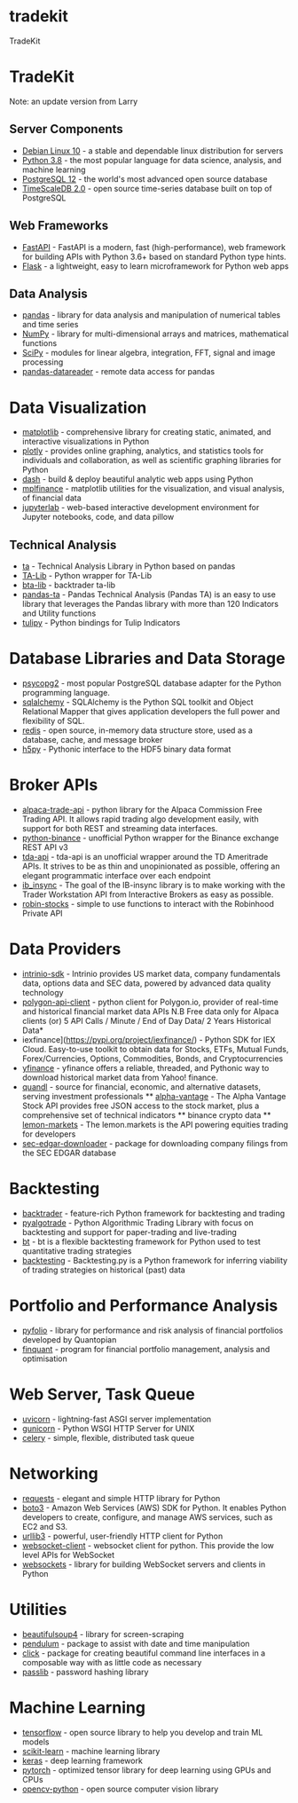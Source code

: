 # tradekit
TradeKit
# TradeKit

Note: an update version from Larry

## Server Components

* [Debian Linux 10](https://www.debian.org/) - a stable and dependable linux distribution for servers
* [Python 3.8](https://www.python.org/) - the most popular language for data science, analysis, and machine learning
* [PostgreSQL 12](https://www.postgresql.org/) - the world's most advanced open source database
* [TimeScaleDB 2.0](https://www.timescale.com/) - open source time-series database built on top of PostgreSQL

## Web Frameworks

* [FastAPI](https://fastapi.tiangolo.com/) - FastAPI is a modern, fast (high-performance), web framework for building APIs with Python 3.6+ based on standard Python type hints.
* [Flask](https://flask.palletsprojects.com/) - a lightweight, easy to learn microframework for Python web apps

## Data Analysis

* [pandas](https://pandas.pydata.org/) - library for data analysis and manipulation of numerical tables and time series
* [NumPy](https://numpy.org/) - library for multi-dimensional arrays and matrices, mathematical functions
* [SciPy](https://www.scipy.org/) - modules for linear algebra, integration, FFT, signal and image processing
* [pandas-datareader](https://pandas-datareader.readthedocs.io/) - remote data access for pandas

# Data Visualization

* [matplotlib](https://matplotlib.org/) - comprehensive library for creating static, animated, and interactive visualizations in Python
* [plotly](https://pypi.org/project/plotly/) - provides online graphing, analytics, and statistics tools for individuals and collaboration, as well as scientific graphing libraries for Python
* [dash](https://plotly.com/dash/) - build & deploy beautiful analytic web apps using Python
* [mplfinance](https://github.com/matplotlib/mplfinance) - matplotlib utilities for the visualization, and visual analysis, of financial data
* [jupyterlab](https://jupyterlab.readthedocs.io/) - web-based interactive development environment for Jupyter notebooks, code, and data
pillow

## Technical Analysis

* [ta](https://technical-analysis-library-in-python.readthedocs.io/) - Technical Analysis Library in Python based on pandas
* [TA-Lib](https://mrjbq7.github.io/ta-lib/) - Python wrapper for TA-Lib
* [bta-lib](https://btalib.backtrader.com/) - backtrader ta-lib
* [pandas-ta](https://github.com/twopirllc/pandas-ta) - Pandas Technical Analysis (Pandas TA) is an easy to use library that leverages the Pandas library with more than 120 Indicators and Utility functions
* [tulipy](https://github.com/cirla/tulipy) - Python bindings for Tulip Indicators

# Database Libraries and Data Storage

* [psycopg2](https://pypi.org/project/psycopg2/) - most popular PostgreSQL database adapter for the Python programming language.
* [sqlalchemy](https://www.sqlalchemy.org/) - SQLAlchemy is the Python SQL toolkit and Object Relational Mapper that gives application developers the full power and flexibility of SQL.
* [redis](https://redis.io/) - open source, in-memory data structure store, used as a database, cache, and message broker
* [h5py](https://www.h5py.org/) - Pythonic interface to the HDF5 binary data format

# Broker APIs

* [alpaca-trade-api](https://github.com/alpacahq/alpaca-trade-api-python) - python library for the Alpaca Commission Free Trading API. It allows rapid trading algo development easily, with support for both REST and streaming data interfaces.
* [python-binance](https://python-binance.readthedocs.io/) - unofficial Python wrapper for the Binance exchange REST API v3
* [tda-api](https://github.com/alexgolec/tda-api) - tda-api is an unofficial wrapper around the TD Ameritrade APIs. It strives to be as thin and unopinionated as possible, offering an elegant programmatic interface over each endpoint
* [ib_insync](https://github.com/erdewit/ib_insync) - The goal of the IB-insync library is to make working with the Trader Workstation API from Interactive Brokers as easy as possible.
* [robin-stocks](https://robin-stocks.readthedocs.io/) - simple to use functions to interact with the Robinhood Private API

# Data Providers

* [intrinio-sdk](https://docs.intrinio.com/documentation/python) - Intrinio provides US market data, company fundamentals data, options data and SEC data, powered by advanced data quality technology
* [polygon-api-client](https://pypi.org/project/polygon-api-client/) - python client for Polygon.io, provider of real-time and historical financial market data APIs N.B Free data only for Alpaca clients (or) 5 API Calls / Minute / End of Day Data/ 2 Years Historical Data* 
* iexfinance](https://pypi.org/project/iexfinance/) - Python SDK for IEX Cloud. Easy-to-use toolkit to obtain data for Stocks, ETFs, Mutual Funds, Forex/Currencies, Options, Commodities, Bonds, and Cryptocurrencies
* [yfinance](https://pypi.org/project/yfinance/) - yfinance offers a reliable, threaded, and Pythonic way to download historical market data from Yahoo! finance.
* [quandl](https://www.quandl.com/tools/python) - source for financial, economic, and alternative datasets, serving investment professionals
** [alpha-vantage](https://alpha-vantage.readthedocs.io/) - The Alpha Vantage Stock API provides free JSON access to the stock market, plus a comprehensive set of technical indicators
** binance crypto data
** [lemon-markets](https://documentaion.lemon.markets/) - The lemon.markets is the API powering equities trading for developers
* [sec-edgar-downloader](https://sec-edgar-downloader.readthedocs.io/en/latest/) - package for downloading company filings from the SEC EDGAR database


# Backtesting

* [backtrader](https://www.backtrader.com/) - feature-rich Python framework for backtesting and trading
* [pyalgotrade](https://gbeced.github.io/pyalgotrade/) - Python Algorithmic Trading Library with focus on backtesting and support for paper-trading and live-trading
* [bt](https://pmorissette.github.io/bt/) - bt is a flexible backtesting framework for Python used to test quantitative trading strategies
* [backtesting](https://kernc.github.io/backtesting.py/) - Backtesting.py is a Python framework for inferring viability of trading strategies on historical (past) data

# Portfolio and Performance Analysis

* [pyfolio](https://github.com/quantopian/pyfolio) - library for performance and risk analysis of financial portfolios developed by Quantopian
* [finquant](https://finquant.readthedocs.io/) - program for financial portfolio management, analysis and optimisation

# Web Server, Task Queue

* [uvicorn](https://www.uvicorn.org/) - lightning-fast ASGI server implementation
* [gunicorn](https://gunicorn.org/) - Python WSGI HTTP Server for UNIX
* [celery](https://docs.celeryproject.org/) - simple, flexible, distributed task queue

# Networking

* [requests](https://requests.readthedocs.io/) - elegant and simple HTTP library for Python
* [boto3](https://boto3.amazonaws.com/v1/documentation/api/latest/index.html) - Amazon Web Services (AWS) SDK for Python. It enables Python developers to create, configure, and manage AWS services, such as EC2 and S3.
* [urllib3](https://urllib3.readthedocs.io/en/latest/) - powerful, user-friendly HTTP client for Python
* [websocket-client](https://pypi.org/project/websocket_client/) - websocket client for python. This provide the low level APIs for WebSocket
* [websockets](https://websockets.readthedocs.io/en/stable/intro.html) - library for building WebSocket servers and clients in Python

# Utilities

* [beautifulsoup4](https://www.crummy.com/software/BeautifulSoup/) - library for screen-scraping
* [pendulum](https://pendulum.eustace.io/) - package to assist with date and time manipulation
* [click](https://click.palletsprojects.com/) - package for creating beautiful command line interfaces in a composable way with as little code as necessary
* [passlib](https://passlib.readthedocs.io/) - password hashing library

# Machine Learning

* [tensorflow](https://www.tensorflow.org/) - open source library to help you develop and train ML models
* [scikit-learn](https://scikit-learn.org/) - machine learning library
* [keras](https://keras.io/) - deep learning framework
* [pytorch](https://pytorch.org/) - optimized tensor library for deep learning using GPUs and CPUs
* [opencv-python](https://github.com/skvark/opencv-python) - open source computer vision library
